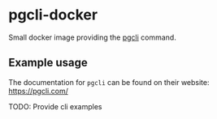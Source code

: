 # pgcli-docker

Small docker image providing the [pgcli](https://www.pgcli.com/) command.

## Example usage

The documentation for `pgcli` can be found on their website: https://pgcli.com/

TODO: Provide cli examples
